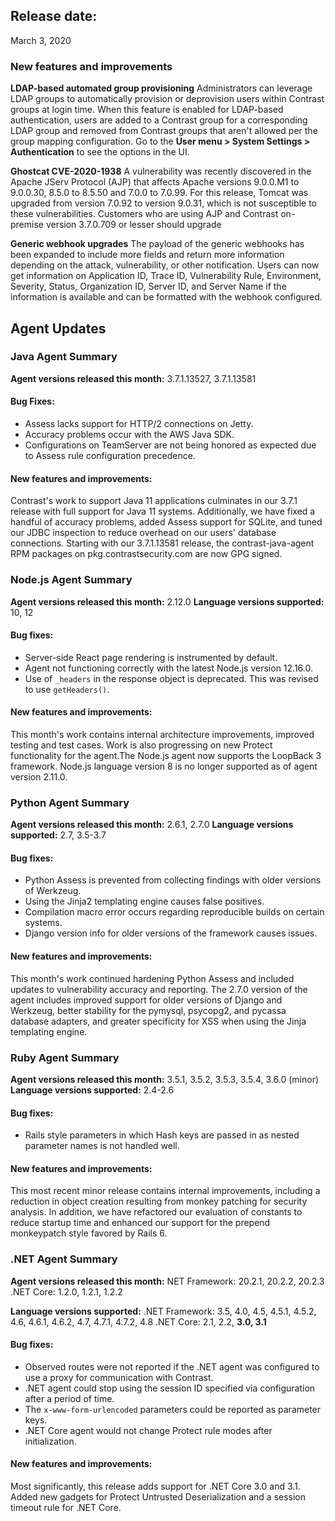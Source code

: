 <!--
title: "Contrast 3.7.1 - February 2020"
description: "Contrast 3.7.1 February 2020"
tags: "3.7.1 February Release Notes"
-->

## Release date:
March 3, 2020

### New features and improvements

**LDAP-based automated group provisioning**
Administrators can leverage LDAP groups to automatically provision or deprovision users within Contrast groups at login time. When this feature is enabled for LDAP-based authentication, users are added to a Contrast group for a corresponding LDAP group and removed from Contrast groups that aren't allowed per the group mapping configuration. Go to the **User menu > System Settings > Authentication** to see the options in the UI.

**Ghostcat CVE-2020-1938**
A vulnerability was recently discovered in the Apache JServ Protocol (AJP) that affects Apache versions 9.0.0.M1 to 9.0.0.30, 8.5.0 to 8.5.50 and 7.0.0 to 7.0.99. For this release, Tomcat was upgraded from version 7.0.92 to version 9.0.31, which is not susceptible to these vulnerabilities. Customers who are using AJP and Contrast on-premise version 3.7.0.709 or lesser should upgrade

**Generic webhook upgrades**
The payload of the generic webhooks has been expanded to include more fields and return more information depending on the attack, vulnerability, or other notification. Users can now get information on Application ID, Trace ID, Vulnerability Rule, Environment, Severity, Status, Organization ID, Server ID, and Server Name if the information is available and can be formatted with the webhook configured.


## Agent Updates

### Java Agent Summary

**Agent versions released this month:** 3.7.1.13527, 3.7.1.13581

#### Bug Fixes:
* Assess lacks support for HTTP/2 connections on Jetty.
* Accuracy problems occur with the AWS Java SDK.
* Configurations on TeamServer are not being honored as expected due to Assess rule configuration precedence.

#### New features and improvements:
Contrast's work to support Java 11 applications culminates in our 3.7.1 release with full support for Java 11 systems. Additionally, we have fixed a handful of accuracy problems, added Assess support for SQLite, and tuned our JDBC inspection to reduce overhead on our users' database connections. Starting with our 3.7.1.13581 release, the contrast-java-agent RPM packages on pkg.contrastsecurity.com are now GPG signed.

### Node.js Agent Summary 

**Agent versions released this month:** 2.12.0
**Language versions supported:** 10, 12

#### Bug fixes:
* Server-side React page rendering is instrumented by default.
* Agent not functioning correctly with the latest Node.js version 12.16.0.
* Use of `_headers` in the response object is deprecated. This was revised to use  `getHeaders()`.

#### New features and improvements:
This month's work contains internal architecture improvements, improved testing and test cases. Work is also progressing on new Protect functionality for the agent.The Node.js agent now supports the LoopBack 3 framework. Node.js language version 8 is no longer supported as of agent version 2.11.0.

### Python Agent Summary 

**Agent versions released this month:** 2.6.1, 2.7.0
**Language versions supported:** 2.7, 3.5-3.7

#### Bug fixes:
* Python Assess is prevented from collecting findings with older versions of Werkzeug.
* Using the Jinja2 templating engine causes false positives.
* Compilation macro error occurs regarding reproducible builds on certain systems.
* Django version info for older versions of the framework causes issues.

#### New features and improvements:
This month's work continued hardening Python Assess and included updates to vulnerability accuracy and reporting. The 2.7.0 version of the agent includes improved support for older versions of Django and Werkzeug, better stability for the pymysql, psycopg2, and pycassa database adapters, and greater specificity for XSS when using the Jinja templating engine.

### Ruby Agent Summary 

**Agent versions released this month:** 3.5.1, 3.5.2, 3.5.3, 3.5.4, 3.6.0 (minor)
**Language versions supported:** 2.4-2.6

#### Bug fixes:
* Rails style parameters in which Hash keys are passed in as nested parameter names is not handled well.

#### New features and improvements:
This most recent minor release contains internal improvements, including a reduction in object creation resulting from monkey patching for security analysis. In addition, we have refactored our evaluation of constants to reduce startup time and enhanced our support for the prepend monkeypatch style favored by Rails 6.

### .NET Agent Summary

**Agent versions released this month:**
NET Framework: 20.2.1, 20.2.2, 20.2.3 
.NET Core: 1.2.0, 1.2.1, 1.2.2

**Language versions supported:**
.NET Framework: 3.5, 4.0, 4.5, 4.5.1, 4.5.2, 4.6, 4.6.1, 4.6.2, 4.7, 4.7.1, 4.7.2, 4.8
.NET Core: 2.1, 2.2, **3.0, 3.1**

#### Bug fixes:
* Observed routes were not reported if the .NET agent was configured to use a proxy for communication with Contrast.
* .NET agent could stop using the session ID specified via configuration after a period of time.
* The `x-www-form-urlencoded` parameters could be reported as parameter keys.
* .NET Core agent would not change Protect rule modes after initialization.

#### New features and improvements:
Most significantly, this release adds support for .NET Core 3.0 and 3.1. Added new gadgets for Protect Untrusted Deserialization and a session timeout rule for .NET Core. 
